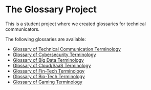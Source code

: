 # The Glossary Project

This is a student project where we created glossaries for technical communicators. 

The following glossaries are available:
* [Glossary of Technical Communication Terminology](TC/README.md)
* [Glossary of Cybersecurity Terminology](cyber/readme.md)
* [Glossary of Big Data Terminology](big-data/readme.md)
* [Glossary of Cloud/SaaS Terminology](cloud-saas/readme.md)
* [Glossary of Fin-Tech Terminology](fin-tec/readme.md)
* [Glossary of Bio-Tech Terminology](Biotechnology/readme.md)
* [Glossary of Gaming Terminology](gaming/readme.md)
  
